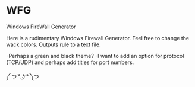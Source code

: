 # WFG
Windows FireWall Generator

Here is a rudimentary Windows Firewall Generator. Feel free to change the wack colors. Outputs rule to a text file.

-Perhaps a green and black theme?
-I want to add an option for protocol (TCP/UDP) and perhaps add titles for port numbers.

༼ つ  ͡° ͜ʖ ͡° ༽つ
